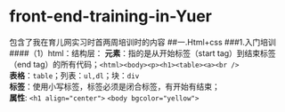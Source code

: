 # front-end-training-in-Yuer
包含了我在育儿网实习时首两周培训时的内容
##一.Html+css
###1.入门培训
####（1）html：结构层：
**元素**：指的是从开始标签（start tag）到结束标签（end tag）的所有代码；`<html><body><p><h1><table><a><br />` <br/>
**表格**：`table`；列表：`ul,dl`；块：`div` <br/>
**标签**：使用小写标签，标签必须是闭合标签，有开始有结束；<br/>
**属性**: `<h1 align="center">` `<body bgcolor="yellow">` <br/>

